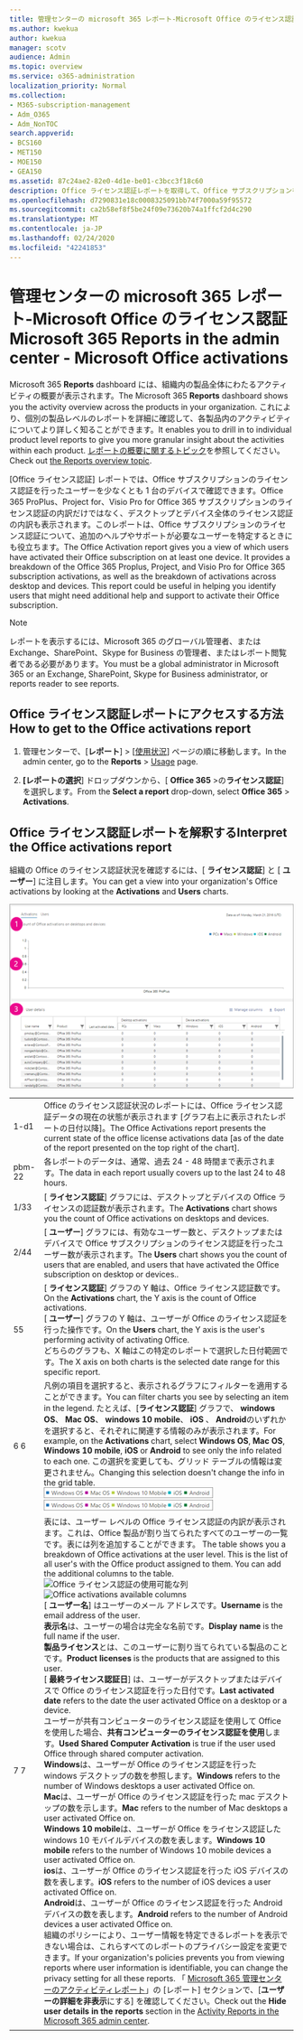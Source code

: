 ```yaml
---
title: 管理センターの microsoft 365 レポート-Microsoft Office のライセンス認証
ms.author: kwekua
author: kwekua
manager: scotv
audience: Admin
ms.topic: overview
ms.service: o365-administration
localization_priority: Normal
ms.collection:
- M365-subscription-management
- Adm_O365
- Adm_NonTOC
search.appverid:
- BCS160
- MET150
- MOE150
- GEA150
ms.assetid: 87c24ae2-82e0-4d1e-be01-c3bcc3f18c60
description: Office ライセンス認証レポートを取得して、Office サブスクリプションをアクティブ化したユーザーを確認し、追加のヘルプが必要になる可能性のあるユーザーを特定する方法について説明します。
ms.openlocfilehash: d7290831e18c0008325091bb74f7000a59f95572
ms.sourcegitcommit: ca2b58ef8f5be24f09e73620b74a1ffcf2d4c290
ms.translationtype: MT
ms.contentlocale: ja-JP
ms.lasthandoff: 02/24/2020
ms.locfileid: "42241853"
---
```

# <a name="microsoft-365-reports-in-the-admin-center---microsoft-office-activations"></a><span data-ttu-id="22eb8-103">管理センターの microsoft 365 レポート-Microsoft Office のライセンス認証</span><span class="sxs-lookup"><span data-stu-id="22eb8-103">Microsoft 365 Reports in the admin center - Microsoft Office activations</span></span>

<span data-ttu-id="22eb8-104">Microsoft 365 **Reports** dashboard には、組織内の製品全体にわたるアクティビティの概要が表示されます。</span><span class="sxs-lookup"><span data-stu-id="22eb8-104">The Microsoft 365 **Reports** dashboard shows you the activity overview across the products in your organization.</span></span> <span data-ttu-id="22eb8-105">これにより、個別の製品レベルのレポートを詳細に確認して、各製品内のアクティビティについてより詳しく知ることができます。</span><span class="sxs-lookup"><span data-stu-id="22eb8-105">It enables you to drill in to individual product level reports to give you more granular insight about the activities within each product.</span></span> <span data-ttu-id="22eb8-106">[レポートの概要に関するトピック](activity-reports.md)を参照してください。</span><span class="sxs-lookup"><span data-stu-id="22eb8-106">Check out [the Reports overview topic](activity-reports.md).</span></span>
  
<span data-ttu-id="22eb8-p102">[Office ライセンス認証] レポートでは、Office サブスクリプションのライセンス認証を行ったユーザーを少なくとも 1 台のデバイスで確認できます。Office 365 ProPlus、Project for、Visio Pro for Office 365 サブスクリプションのライセンス認証の内訳だけではなく、デスクトップとデバイス全体のライセンス認証の内訳も表示されます。このレポートは、Office サブスクリプションのライセンス認証について、追加のヘルプやサポートが必要なユーザーを特定するときにも役立ちます。</span><span class="sxs-lookup"><span data-stu-id="22eb8-p102">The Office Activation report gives you a view of which users have activated their Office subscription on at least one device. It provides a breakdown of the Office 365 Proplus, Project, and Visio Pro for Office 365 subscription activations, as well as the breakdown of activations across desktop and devices. This report could be useful in helping you identify users that might need additional help and support to activate their Office subscription.</span></span>
  
> [!NOTE]
> <span data-ttu-id="22eb8-110">レポートを表示するには、Microsoft 365 のグローバル管理者、または Exchange、SharePoint、Skype for Business の管理者、またはレポート閲覧者である必要があります。</span><span class="sxs-lookup"><span data-stu-id="22eb8-110">You must be a global administrator in Microsoft 365 or an Exchange, SharePoint, Skype for Business administrator, or reports reader to see reports.</span></span> 
  
## <a name="how-to-get-to-the-office-activations-report"></a><span data-ttu-id="22eb8-111">Office ライセンス認証レポートにアクセスする方法</span><span class="sxs-lookup"><span data-stu-id="22eb8-111">How to get to the Office activations report</span></span>

1. <span data-ttu-id="22eb8-112">管理センターで、[**レポート**] \> [<a href="https://go.microsoft.com/fwlink/p/?linkid=2074756" target="_blank">使用状況</a>] ページの順に移動します。</span><span class="sxs-lookup"><span data-stu-id="22eb8-112">In the admin center, go to the **Reports** \> <a href="https://go.microsoft.com/fwlink/p/?linkid=2074756" target="_blank">Usage</a> page.</span></span>

    
2. <span data-ttu-id="22eb8-113">**[レポートの選択**] ドロップダウンから、[ **Office 365** \>の**ライセンス認証**] を選択します。</span><span class="sxs-lookup"><span data-stu-id="22eb8-113">From the **Select a report** drop-down, select **Office 365** \> **Activations**.</span></span> 
  
## <a name="interpret-the-office-activations-report"></a><span data-ttu-id="22eb8-114">Office ライセンス認証レポートを解釈する</span><span class="sxs-lookup"><span data-stu-id="22eb8-114">Interpret the Office activations report</span></span>

<span data-ttu-id="22eb8-115">組織の Office のライセンス認証状況を確認するには、[ **ライセンス認証**] と [ **ユーザー**] に注目します。</span><span class="sxs-lookup"><span data-stu-id="22eb8-115">You can get a view into your organization's Office activations by looking at the **Activations** and **Users** charts.</span></span> 
  
![Office ライセンス認証数](../media/8c0ae08d-2d71-4437-9147-12c345bb5e9d.png)
  
|||
|:-----|:-----|
|<span data-ttu-id="22eb8-117">1-d</span><span class="sxs-lookup"><span data-stu-id="22eb8-117">1</span></span>  <br/> |<span data-ttu-id="22eb8-118">Office のライセンス認証状況のレポートには、Office ライセンス認証データの現在の状態が表示されます [グラフ右上に表示されたレポートの日付以降]。</span><span class="sxs-lookup"><span data-stu-id="22eb8-118">The Office Activations report presents the current state of the office license activations data [as of the date of the report presented on the top right of the chart].</span></span>  <br/> |
|<span data-ttu-id="22eb8-119">pbm-2</span><span class="sxs-lookup"><span data-stu-id="22eb8-119">2</span></span>  <br/> |<span data-ttu-id="22eb8-120">各レポートのデータは、通常、過去 24 - 48 時間まで表示されます。</span><span class="sxs-lookup"><span data-stu-id="22eb8-120">The data in each report usually covers up to the last 24 to 48 hours.</span></span>  <br/> |
|<span data-ttu-id="22eb8-121">1/3</span><span class="sxs-lookup"><span data-stu-id="22eb8-121">3</span></span>  <br/> |<span data-ttu-id="22eb8-122">[ **ライセンス認証**] グラフには、デスクトップとデバイスの Office ライセンスの認証数が表示されます。</span><span class="sxs-lookup"><span data-stu-id="22eb8-122">The **Activations** chart shows you the count of Office activations on desktops and devices.</span></span>  <br/> |
|<span data-ttu-id="22eb8-123">2/4</span><span class="sxs-lookup"><span data-stu-id="22eb8-123">4</span></span>  <br/> |<span data-ttu-id="22eb8-124">[ **ユーザー**] グラフには、有効なユーザー数と、デスクトップまたはデバイスで Office サブスクリプションのライセンス認証を行ったユーザー数が表示されます。</span><span class="sxs-lookup"><span data-stu-id="22eb8-124">The **Users** chart shows you the count of users that are enabled, and users that have activated the Office subscription on desktop or devices..</span></span>  <br/> |
|<span data-ttu-id="22eb8-125">5</span><span class="sxs-lookup"><span data-stu-id="22eb8-125">5</span></span>  <br/> | <span data-ttu-id="22eb8-126">[ **ライセンス認証**] グラフの Y 軸は、Office ライセンス認証数です。</span><span class="sxs-lookup"><span data-stu-id="22eb8-126">On the **Activations** chart, the Y axis is the count of Office activations.</span></span>  <br/>  <span data-ttu-id="22eb8-127">[ **ユーザー**] グラフの Y 軸は、ユーザーが Office のライセンス認証を行った操作です。</span><span class="sxs-lookup"><span data-stu-id="22eb8-127">On the **Users** chart, the Y axis is the user's performing activity of activating Office.</span></span>  <br/>  <span data-ttu-id="22eb8-128">どちらのグラフも、X 軸はこの特定のレポートで選択した日付範囲です。</span><span class="sxs-lookup"><span data-stu-id="22eb8-128">The X axis on both charts is the selected date range for this specific report.</span></span>  <br/> |
|<span data-ttu-id="22eb8-129">6 </span><span class="sxs-lookup"><span data-stu-id="22eb8-129">6</span></span>  <br/> |<span data-ttu-id="22eb8-130">凡例の項目を選択すると、表示されるグラフにフィルターを適用することができます。</span><span class="sxs-lookup"><span data-stu-id="22eb8-130">You can filter charts you see by selecting an item in the legend.</span></span> <span data-ttu-id="22eb8-131">たとえば、[**ライセンス認証**] グラフで、 **windows OS**、 **Mac OS**、 **windows 10 mobile**、 **iOS** 、 **Android**のいずれかを選択すると、それぞれに関連する情報のみが表示されます。</span><span class="sxs-lookup"><span data-stu-id="22eb8-131">For example, on the **Activations** chart, select **Windows OS**, **Mac OS**, **Windows 10 mobile**, **iOS** or **Android** to see only the info related to each one.</span></span> <span data-ttu-id="22eb8-132">この選択を変更しても、グリッド テーブルの情報は変更されません。</span><span class="sxs-lookup"><span data-stu-id="22eb8-132">Changing this selection doesn't change the info in the grid table.</span></span> <br/> <span data-ttu-id="22eb8-133">![デバイスのアクティブ化データ](../media/59d3ec6e-2a6e-4b21-8aac-c73038c47b9f.png)</span><span class="sxs-lookup"><span data-stu-id="22eb8-133">![Activation data for devices](../media/59d3ec6e-2a6e-4b21-8aac-c73038c47b9f.png)</span></span>  <br/> |
|<span data-ttu-id="22eb8-134">7 </span><span class="sxs-lookup"><span data-stu-id="22eb8-134">7</span></span>  <br/> | <span data-ttu-id="22eb8-p104">表には、ユーザー レベルの Office ライセンス認証の内訳が表示されます。これは、Office 製品が割り当てられたすべてのユーザーの一覧です。表には列を追加することができます。  </span><span class="sxs-lookup"><span data-stu-id="22eb8-p104">The table shows you a breakdown of Office activations at the user level. This is the list of all user's with the Office product assigned to them. You can add the additional columns to the table.  </span></span><br/> <span data-ttu-id="22eb8-138">![Office ライセンス認証の使用可能な列](../media/410a4baa-cef8-4676-bf7c-02a907a3a575.png)</span><span class="sxs-lookup"><span data-stu-id="22eb8-138">![Office activations available columns](../media/410a4baa-cef8-4676-bf7c-02a907a3a575.png)</span></span><br/> <span data-ttu-id="22eb8-139">[ **ユーザー名**] はユーザーのメール アドレスです。</span><span class="sxs-lookup"><span data-stu-id="22eb8-139">**Username** is the email address of the user.</span></span>  <br/> <span data-ttu-id="22eb8-140">**表示名**は、ユーザーの場合は完全な名前です。</span><span class="sxs-lookup"><span data-stu-id="22eb8-140">**Display name** is the full name if the user.</span></span>  <br/> <span data-ttu-id="22eb8-141">**製品ライセンス**とは、このユーザーに割り当てられている製品のことです。</span><span class="sxs-lookup"><span data-stu-id="22eb8-141">**Product licenses** is the products that are assigned to this user.</span></span>  <br/> <span data-ttu-id="22eb8-142">[ **最終ライセンス認証日**] は、ユーザーがデスクトップまたはデバイスで Office のライセンス認証を行った日付です。</span><span class="sxs-lookup"><span data-stu-id="22eb8-142">**Last activated date** refers to the date the user activated Office on a desktop or a device.</span></span>  <br/> <span data-ttu-id="22eb8-143">ユーザーが共有コンピューターのライセンス認証を使用して Office を使用した場合、**共有コンピューターのライセンス認証を使用**します。</span><span class="sxs-lookup"><span data-stu-id="22eb8-143">**Used Shared Computer Activation** is true if the user used Office through shared computer activation.</span></span> <br/> <span data-ttu-id="22eb8-144">**Windows**は、ユーザーが Office のライセンス認証を行った windows デスクトップの数を参照します。</span><span class="sxs-lookup"><span data-stu-id="22eb8-144">**Windows** refers to the number of Windows desktops a user activated Office on.</span></span>  <br/> <span data-ttu-id="22eb8-145">**Mac**は、ユーザーが Office のライセンス認証を行った mac デスクトップの数を示します。</span><span class="sxs-lookup"><span data-stu-id="22eb8-145">**Mac** refers to the number of Mac desktops a user activated Office on.</span></span>  <br/> <span data-ttu-id="22eb8-146">**Windows 10 mobile**は、ユーザーが Office をライセンス認証した windows 10 モバイルデバイスの数を表します。</span><span class="sxs-lookup"><span data-stu-id="22eb8-146">**Windows 10 mobile** refers to the number of Windows 10 mobile devices a user activated Office on.</span></span>  <br/> <span data-ttu-id="22eb8-147">**ios**は、ユーザーが Office のライセンス認証を行った iOS デバイスの数を表します。</span><span class="sxs-lookup"><span data-stu-id="22eb8-147">**iOS** refers to the number of iOS devices a user activated Office on.</span></span>  <br/> <span data-ttu-id="22eb8-148">**Android**は、ユーザーが Office のライセンス認証を行った Android デバイスの数を表します。</span><span class="sxs-lookup"><span data-stu-id="22eb8-148">**Android** refers to the number of Android devices a user activated Office on.</span></span>  <br/>  <span data-ttu-id="22eb8-149">組織のポリシーにより、ユーザー情報を特定できるレポートを表示できない場合は、これらすべてのレポートのプライバシー設定を変更できます。</span><span class="sxs-lookup"><span data-stu-id="22eb8-149">If your organization's policies prevents you from viewing reports where user information is identifiable, you can change the privacy setting for all these reports.</span></span> <span data-ttu-id="22eb8-150">「 [Microsoft 365 管理センターのアクティビティレポート](activity-reports.md)」の [レポート] セクションで、[**ユーザーの詳細を非表示**にする] を確認してください。</span><span class="sxs-lookup"><span data-stu-id="22eb8-150">Check out the **Hide user details in the reports** section in the [Activity Reports in the Microsoft 365 admin center](activity-reports.md).</span></span>  <br/> |
|||
   

